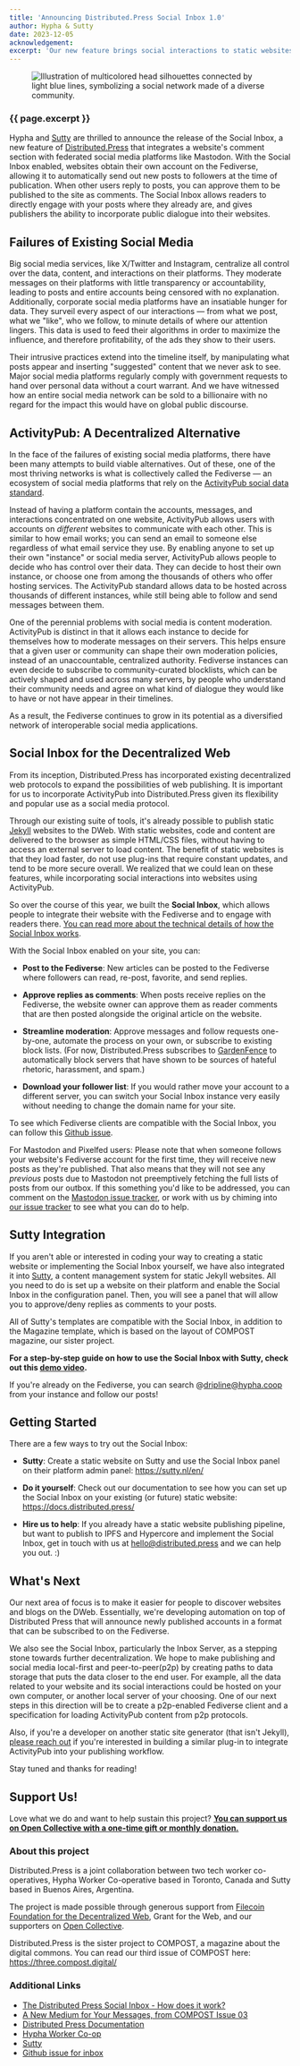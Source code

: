 ```yaml
---
title: 'Announcing Distributed.Press Social Inbox 1.0'
author: Hypha & Sutty
date: 2023-12-05
acknowledgement: 
excerpt: 'Our new feature brings social interactions to static websites on the decentralized web.'
---
```


<figure class="pb4">
<img class="mt5 pt1" src="{{ 'assets/images/posts/2023-12-05-people-network-stocksy.jpg' | relative_url }}" alt="Illustration of multicolored head silhouettes connected by light blue lines, symbolizing a social network made of a diverse community."/>
</figure>

### {{ page.excerpt }}

Hypha and [Sutty](https://sutty.nl/) are thrilled to announce the release of the Social Inbox, a new feature of [Distributed.Press](https://distributed.press/) that integrates a website's comment section with federated social media platforms like Mastodon. With the Social Inbox enabled, websites obtain their own account on the Fediverse, allowing it to automatically send out new posts to followers at the time of publication. When other users reply to posts, you can approve them to be published to the site as comments. The Social Inbox allows readers to directly engage with your posts where they already are, and gives publishers the ability to incorporate public dialogue into their websites.

## Failures of Existing Social Media

Big social media services, like X/Twitter and Instagram, centralize all control over the data, content, and interactions on their platforms. They moderate messages on their platforms with little transparency or accountability, leading to posts and entire accounts being censored with no explanation. Additionally, corporate social media platforms have an insatiable hunger for data. They surveil every aspect of our interactions — from what we post, what we "like", who we follow, to minute details of where our attention lingers. This data is used to feed their algorithms in order to maximize the influence, and therefore profitability, of the ads they show to their users. 

Their intrusive practices extend into the timeline itself, by manipulating what posts appear and inserting "suggested" content that we never ask to see. Major social media platforms regularly comply with government requests to hand over personal data without a court warrant. And we have witnessed how an entire social media network can be sold to a billionaire with no regard for the impact this would have on global public discourse. 

## ActivityPub: A Decentralized Alternative

In the face of the failures of existing social media platforms, there have been many attempts to build viable alternatives. Out of these, one of the most thriving networks is what is collectively called the Fediverse — an ecosystem of social media platforms that rely on the [ActivityPub social data standard](https://www.w3.org/TR/activitypub/). 

Instead of having a platform contain the accounts, messages, and interactions concentrated on one website, ActivityPub allows users with accounts on _different_ websites to communicate with each other. This is similar to how email works; you can send an email to someone else regardless of what email service they use. By enabling anyone to set up their own "instance" or social media server, ActivityPub allows people to decide who has control over their data. They can decide to host their own instance, or choose one from among the thousands of others who offer hosting services. The ActivityPub standard allows data to be hosted across thousands of different instances, while still being able to follow and send messages between them. 

One of the perennial problems with social media is content moderation. ActivityPub is distinct in that it allows each instance to decide for themselves how to moderate messages on their servers. This helps ensure that a given user or community can shape their own moderation policies, instead of an unaccountable, centralized authority. Fediverse instances can even decide to subscribe to community-curated blocklists, which can be actively shaped and used across many servers, by people who understand their community needs and agree on what kind of dialogue they would like to have or not have appear in their timelines.

As a result, the Fediverse continues to grow in its potential as a diversified network of interoperable social media applications.

## Social Inbox for the Decentralized Web

From its inception, Distributed.Press has incorporated existing decentralized web protocols to expand the possibilities of web publishing. It is important for us to incorporate ActivityPub into Distributed.Press given its flexibility and popular use as a social media protocol. 

Through our existing suite of tools, it's already possible to publish static [Jekyll](https://jekyllrb.com/) websites to the DWeb. With static websites, code and content are delivered to the browser as simple HTML/CSS files, without having to access an external server to load content. The benefit of static websites is that they load faster, do not use plug-ins that require constant updates, and tend to be more secure overall. We realized that we could lean on these features, while incorporating social interactions into websites using ActivityPub. 

So over the course of this year, we built the **Social Inbox**, which allows people to integrate their website with the Fediverse and to engage with readers there. [You can read more about the technical details of how the Social Inbox works](https://blog.mauve.moe/posts/distributed-press-social-inbox#how-the-inbox-works). 

With the Social Inbox enabled on your site, you can:

* **Post to the Fediverse**: New articles can be posted to the Fediverse where followers can read, re-post, favorite, and send replies.

* **Approve replies as comments**: When posts receive replies on the Fediverse, the website owner can approve them as reader comments that are then posted alongside the original article on the website.

* **Streamline moderation**: Approve messages and follow requests one-by-one, automate the process on your own, or subscribe to existing block lists. (For now, Distributed.Press subscribes to [GardenFence](https://github.com/gardenfence/blocklist/tree/main) to automatically block servers that have shown to be sources of hateful rhetoric, harassment, and spam.) 

* **Download your follower list**: If you would rather move your account to a different server, you can switch your Social Inbox instance very easily without needing to change the domain name for your site.

To see which Fediverse clients are compatible with the Social Inbox, you can follow this [Github issue](https://github.com/hyphacoop/social.distributed.press/issues/24).

For Mastodon and Pixelfed users: Please note that when someone follows your website's Fediverse account for the first time, they will receive new posts as they're published. That also means that they will not see any *previous* posts due to Mastodon not preemptively fetching the full lists of posts from our outbox. If this something you'd like to be addressed, you can comment on the [Mastodon issue tracker](https://github.com/mastodon/mastodon/issues/34), or work with us by chiming into [our issue tracker](https://github.com/hyphacoop/social.distributed.press/issues/24) to see what you can do to help.

## Sutty Integration

If you aren't able or interested in coding your way to creating a static website or implementing the Social Inbox yourself, we have also integrated it into [Sutty](https://sutty.nl/en), a content management system for static Jekyll websites. All you need to do is set up a website on their platform and enable the Social Inbox in the configuration panel. Then, you will see a panel that will allow you to approve/deny replies as comments to your posts.

All of Sutty's templates are compatible with the Social Inbox, in addition to the Magazine template, which is based on the layout of COMPOST magazine, our sister project. 

**For a step-by-step guide on how to use the Social Inbox with Sutty, check out this [demo video](https://youtu.be/ntTdIuC0bbM).**

If you're already on the Fediverse, you can search @dripline@hypha.coop from your instance and follow our posts! 

## Getting Started

There are a few ways to try out the Social Inbox:

* **Sutty**: Create a static website on Sutty and use the Social Inbox panel on their platform admin panel: https://sutty.nl/en/

* **Do it yourself**: Check out our documentation to see how you can set up the Social Inbox on your existing (or future) static website: https://docs.distributed.press/

* **Hire us to help**: If you already have a static website publishing pipeline, but want to publish to IPFS and Hypercore and implement the Social Inbox, get in touch with us at hello@distributed.press and we can help you out. :)

## What's Next

Our next area of focus is to make it easier for people to discover websites and blogs on the DWeb. Essentially, we're developing automation on top of Distributed Press that will announce newly published accounts in a format that can be subscribed to on the Fediverse. 

We also see the Social Inbox, particularly the Inbox Server, as a stepping stone towards further decentralization. We hope to make publishing and social media local-first and peer-to-peer(p2p) by creating paths to data storage that puts the data closer to the end user. For example, all the data related to your website and its social interactions could be hosted on your own computer, or another local server of your choosing. One of our next steps in this direction will be to create a p2p-enabled Fediverse client and a specification for loading ActivityPub content from p2p protocols.

Also, if you're a developer on another static site generator (that isn't Jekyll), [please reach out](mailto:hello@distributed.press) if you're interested in building a similar plug-in to integrate ActivityPub into your publishing workflow.

Stay tuned and thanks for reading! 

## Support Us!

Love what we do and want to help sustain this project? **[You can support us on Open Collective with a one-time gift or monthly donation.](https://opencollective.com/distributed-press)**

### About this project
Distributed.Press is a joint collaboration between two tech worker co-operatives, Hypha Worker Co-operative based in Toronto, Canada and Sutty based in Buenos Aires, Argentina.

The project is made possible through generous support from [Filecoin Foundation for the Decentralized Web](https://ffdweb.org/), Grant for the Web, and our supporters on [Open Collective](https://opencollective.com/compost). 

Distributed.Press is the sister project to COMPOST, a magazine about the digital commons. You can read our third issue of COMPOST here: https://three.compost.digital/

### Additional Links
* [The Distributed Press Social Inbox - How does it work?](https://blog.mauve.moe/posts/distributed-press-social-inbox)
* [A New Medium for Your Messages, from COMPOST Issue 03](https://three.compost.digital/distributed-press-a-new-medium-for-your-messages/)
* [Distributed Press Documentation](https://docs.distributed.press/)
* [Hypha Worker Co-op](https://hypha.coop)
* [Sutty](https://sutty.nl/en/)
* [Github issue for inbox](https://github.com/hyphacoop/distributed-press-organizing/issues/87)

